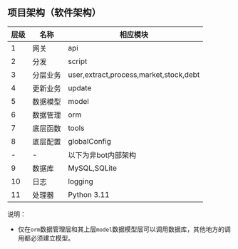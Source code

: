 ## 项目架构（软件架构）
|层级|名称|相应模块|
|-|-|-|
|1|网关|api|
|2|分发|script|
|3|分层业务|user,extract,process,market,stock,debt|
|4|更新业务|update|
|5|数据模型|model|
|6|数据管理|orm|
|7|底层函数|tools|
|8|底层配置|globalConfig|
|-|-|以下为非bot内部架构|
|9|数据库|MySQL,SQLite|
|10|日志|logging|
|11|处理器|Python 3.11|

说明：
- 仅在`orm`数据管理层和其上层`model`数据模型层可以调用数据库，其他地方的调用都必须建立模型。